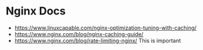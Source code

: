 # Nginx Docs
- https://www.linuxcapable.com/nginx-optimization-tuning-with-caching/
- https://www.nginx.com/blog/nginx-caching-guide/
- https://www.nginx.com/blog/rate-limiting-nginx/ This is important
